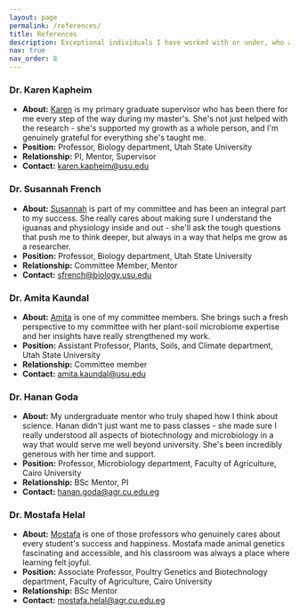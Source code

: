 ```yaml
---
layout: page
permalink: /references/
title: References
description: Exceptional individuals I have worked with or under, who are kindly willing to provide feedback upon request.
nav: true
nav_order: 8
---
```

### Dr. Karen Kapheim
- **About:** [Karen](https://www.kapheimlab.com/people.html) is my primary graduate supervisor who has been there for me every step of the way during my master's. She's not just helped with the research - she's supported my growth as a whole person, and I'm genuinely grateful for everything she's taught me.
- **Position:** Professor, Biology department, Utah State University
- **Relationship:** PI, Mentor, Supervisor
- **Contact:** karen.kapheim@usu.edu

### Dr. Susannah French
- **About:** [Susannah](https://frenchlab.weebly.com/people.html) is part of my committee and has been an integral part to my success. She really cares about making sure I understand the iguanas and physiology inside and out - she'll ask the tough questions that push me to think deeper, but always in a way that helps me grow as a researcher.
- **Position:** Professor, Biology department, Utah State University
- **Relationship:** Committee Member, Mentor
- **Contact:** sfrench@biology.usu.edu

### Dr. Amita Kaundal
- **About:** [Amita](https://qanr.usu.edu/directory/kaundal-amita) is one of my committee members. She brings such a fresh perspective to my committee with her plant-soil microbiome expertise and her insights have really strengthened my work.
- **Position:** Assistant Professor, Plants, Soils, and Climate department, Utah State University
- **Relationship:** Committee member
- **Contact:** amita.kaundal@usu.edu

### Dr. Hanan Goda
- **About:** My undergraduate mentor who truly shaped how I think about science. Hanan didn't just want me to pass classes - she made sure I really understood all aspects of biotechnology and microbiology in a way that would serve me well beyond university. She's been incredibly generous with her time and support.
- **Position:** Professor, Microbiology department, Faculty of  Agriculture, Cairo University
- **Relationship:** BSc Mentor, PI
- **Contact:** hanan.goda@agr.cu.edu.eg

### Dr. Mostafa Helal
- **About:** [Mostafa](https://scholar.cu.edu.eg/?q=mostafahelal/biocv) is one of those professors who genuinely cares about every student's success and happiness. Mostafa made animal genetics fascinating and accessible, and his classroom was always a place where learning felt joyful.
- **Position:** Associate Professor, Poultry Genetics and Biotechnology department, Faculty of Agriculture, Cairo University
- **Relationship:** BSc Mentor
- **Contact:** mostafa.helal@agr.cu.edu.eg
